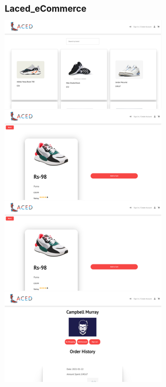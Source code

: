 # Laced_eCommerce

![home page](/images/home_page.png)
![product page](/images/product_page.png)
![login page](/images/product_page.png)
![profile page](/images/profile_page.png)
